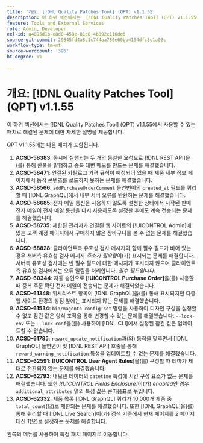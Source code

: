 ```yaml
---
title: '개요: [!DNL Quality Patches Tool] (QPT) v1.1.55'
description: 이 하위 섹션에서는  [!DNL Quality Patches Tool] (QPT) v1.1.55에서 사용할 수 있는 패치로 해결된 문제에 대한 자세한 설명을 제공합니다.
feature: Tools and External Services
role: Admin, Developer
exl-id: a4895d1b-e8d0-458e-81c8-4b892c116de6
source-git-commit: 29845fd4a8c1c744aa780e60bb4154dfc3c1a02c
workflow-type: tm+mt
source-wordcount: '396'
ht-degree: 0%

---
```


# 개요: [!DNL Quality Patches Tool] (QPT) v1.1.55

이 하위 섹션에서는 [!DNL Quality Patches Tool] (QPT) v1.1.55에서 사용할 수 있는 패치로 해결된 문제에 대한 자세한 설명을 제공합니다.

QPT v1.1.55에는 다음 패치가 포함됩니다.

1. **ACSD-58383**: 동시에 실행되는 두 개의 동일한 요청으로 [!DNL REST API]을(를) 통해 환불을 발행하고 중복 대변 메모를 만드는 문제를 해결했습니다.
1. **ACSD-58471**: 연결된 카탈로그 가격 규칙이 예정되어 있을 때 제품 세부 정보 페이지에서 동적 콘텐츠를 로드하지 못하는 문제를 해결했습니다.
1. **ACSD-58566**: `addPurchaseOrderComment` 돌연변이의 `created_at` 필드를 쿼리할 때 [!DNL GraphQL]에서 내부 서버 오류를 반환하는 문제를 해결했습니다.
1. **ACSD-58685**: 전자 메일 통신을 사용하지 않도록 설정한 상태에서 시작된 판매 전자 메일이 전자 메일 통신을 다시 사용하도록 설정한 후에도 계속 전송되는 문제를 해결했습니다.
1. **ACSD-58735**: 제한된 관리자가 연결된 웹 사이트의 [!UICONTROL Admin]에 있는 고객 계정 페이지에서 구매하지 않은 장바구니를 볼 수 없는 문제를 해결했습니다.
1. **ACSD-58828**: 클라이언트측 유효성 검사 메시지와 함께 필수 필드가 비어 있는 경우 서버측 유효성 검사 메시지 *주소가 필요함*&#x200B;이(가) 표시되는 문제를 해결합니다. 서버측 유효성 검사에는 빈 필수 필드에 대한 메시지가 표시되지 않으며 클라이언트측 유효성 검사에서는 오류 알림을 처리합니다. *필수 필드입니다.*
1. **ACSD-60344**: 자동 승인으로 **[!UICONTROL Purchase Order]**&#x200B;을(를) 사용할 때 중복 주문 확인 전자 메일이 전송되는 문제가 해결되었습니다.
1. **ACSD-61348**: 위시리스트 항목이 [!DNL GraphQL]을(를) 통해 표시되지만 다중 웹 사이트 환경의 상점 앞에는 표시되지 않는 문제를 해결했습니다.
1. **ACSD-61534**: `bin/magento config:set` 명령을 사용하여 디자인 구성을 설정할 수 없고 잠긴 값은 양식 조작을 통해 변경할 수 있는 문제를 해결했습니다. `--lock-env` 또는 `--lock-conf`을(를) 사용하여 [!DNL CLI]에서 설정된 잠긴 값은 업데이트할 수 없습니다.
1. **ACSD-61785**: `reward_update_notification`과(와) 동작을 맞추면서 [!DNL GraphQL] 돌연변이 및 [!DNL REST API] 호출을 통해 `reward_warning_notification` 특성을 업데이트할 수 없는 문제를 해결했습니다.
1. **ACSD-62591**: **[!UICONTROL User Agent Rules]**&#x200B;을(를) 구성할 때 테마가 제대로 전환되지 않는 문제를 해결했습니다.
1. **ACSD-62793**: 내보낸 데이터의 `datetime` 특성에 시간 구성 요소가 없는 문제를 해결했습니다. 또한 *[!UICONTROL Fields Enclosure]*&#x200B;이(가) *enabled*&#x200B;인 경우 `additional_attributes` 열의 특성 값은 큰따옴표로 묶입니다.
1. **ACSD-62332**: 제품 목록 [!DNL GraphQL] 쿼리가 10,000개 제품 중 `total_count`(으)로 제한되는 문제를 해결했습니다. 또한 [!DNL GraphQL]을(를) 통해 쿼리할 때 [!DNL Live Search]이(가) 검색 기준에서 현재 페이지를 *2* 페이지 대신 *1*(으)로 설정하는 문제를 해결합니다.

왼쪽의 메뉴를 사용하여 특정 패치 페이지로 이동합니다.
